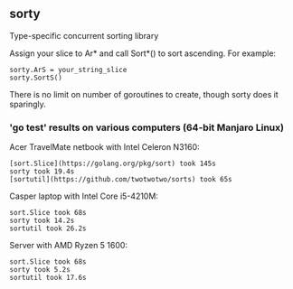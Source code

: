 ## sorty
Type-specific concurrent sorting library

Assign your slice to Ar\* and call Sort\*() to sort ascending. For example:
```
sorty.ArS = your_string_slice
sorty.SortS()
```
There is no limit on number of goroutines to create, though sorty does it sparingly.

### 'go test' results on various computers (64-bit Manjaro Linux)

Acer TravelMate netbook with Intel Celeron N3160:
```
[sort.Slice](https://golang.org/pkg/sort) took 145s
sorty took 19.4s
[sortutil](https://github.com/twotwotwo/sorts) took 65s
```

Casper laptop with Intel Core i5-4210M:
```
sort.Slice took 68s
sorty took 14.2s
sortutil took 26.2s
```

Server with AMD Ryzen 5 1600:
```
sort.Slice took 68s
sorty took 5.2s
sortutil took 17.6s
```
